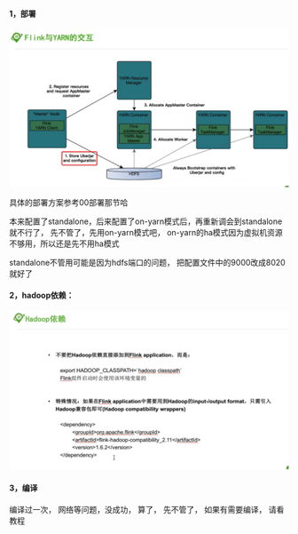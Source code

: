 #### 1，部署

![image-20190517100539291](assets/image-20190517100539291.png)

具体的部署方案参考00部署那节哈



本来配置了standalone，后来配置了on-yarn模式后，再重新调会到standalone就不行了， 先不管了，先用on-yarn模式吧， on-yarn的ha模式因为虚拟机资源不够用，所以还是先不用ha模式



standalone不管用可能是因为hdfs端口的问题， 把配置文件中的9000改成8020就好了







#### 2，hadoop依赖：

![image-20190718181914512](assets/image-20190718181914512.png)

#### 3，编译

编译过一次， 网络等问题，没成功， 算了， 先不管了， 如果有需要编译， 请看教程



